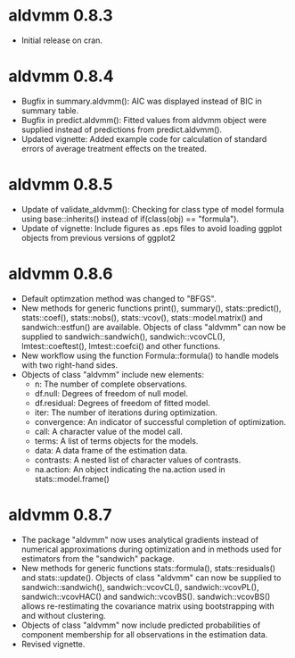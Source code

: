 # aldvmm 0.8.3

* Initial release on cran.

# aldvmm 0.8.4

* Bugfix in summary.aldvmm(): AIC was displayed instead of BIC in summary table.
* Bugfix in predict.aldvmm(): Fitted values from aldvmm object were supplied instead of predictions from predict.aldvmm().
* Updated vignette: Added example code for calculation of standard errors of average treatment effects on the treated.

# aldvmm 0.8.5

* Update of validate_aldvmm(): Checking for class type of model formula using base::inherits() instead of if(class(obj) == "formula").
* Update of vignette: Include figures as .eps files to avoid loading ggplot objects from previous versions of ggplot2

# aldvmm 0.8.6
* Default optimzation method was changed to "BFGS".
* New methods for generic functions print(), summary(), stats::predict(), stats::coef(), stats::nobs(), stats::vcov(), stats::model.matrix() and sandwich::estfun() are available. Objects of class "aldvmm" can now be supplied to sandwich::sandwich(), sandwich::vcovCL(), lmtest::coeftest(), lmtest::coefci() and other functions.
* New workflow using the function Formula::formula() to handle models with two right-hand sides.
* Objects of class "aldvmm" include new elements:
  * n: The number of complete observations.
  * df.null: Degrees of freedom of null model.
  * df.residual: Degrees of freedom of fitted model.
  * iter: The number of iterations during optimization.
  * convergence: An indicator of successful completion of optimization.
  * call: A character value of the model call.
  * terms: A list of terms objects for the models.
  * data: A data frame of the estimation data.
  * contrasts: A nested list of character values of contrasts.
  * na.action: An object indicating the na.action used in stats::model.frame()
  
# aldvmm 0.8.7
* The package "aldvmm" now uses analytical gradients instead of numerical approximations during optimization and in methods used for estimators from the "sandwich" package.
* New methods for generic functions stats::formula(), stats::residuals() and stats::update(). Objects of class "aldvmm" can now be supplied to sandwich::sandwich(), sandwich::vcovCL(), sandwich::vcovPL(), sandwich::vcovHAC() and sandwich::vcovBS(). sandwich::vcovBS() allows re-restimating the covariance matrix using bootstrapping with and without clustering.
* Objects of class "aldvmm" now include predicted probabilities of component membership for all observations in the estimation data.
* Revised vignette.